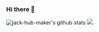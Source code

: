 ### Hi there 👋

<!--
**jack-hub-maker/jack-hub-maker** is a ✨ _special_ ✨ repository because its `README.md` (this file) appears on your GitHub profile.

Here are some ideas to get you started:

- 🔭 I’m currently working on ...
- 🌱 I’m currently learning ...
- 👯 I’m looking to collaborate on ...
- 🤔 I’m looking for help with ...
- 💬 Ask me about ...
- 📫 How to reach me: ...
- 😄 Pronouns: ...
- ⚡ Fun fact: ...
-->

![jack-hub-maker's github stats](https://github-readme-stats.vercel.app/api?username=jack-hub-maker&show_icons=true)
![](https://activity-graph.herokuapp.com/graph?username=jack-hub-maker&theme=github)


